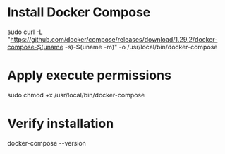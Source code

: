 # Install Docker Compose
sudo curl -L "https://github.com/docker/compose/releases/download/1.29.2/docker-compose-$(uname -s)-$(uname -m)" -o /usr/local/bin/docker-compose

# Apply execute permissions
sudo chmod +x /usr/local/bin/docker-compose

# Verify installation
docker-compose --version
